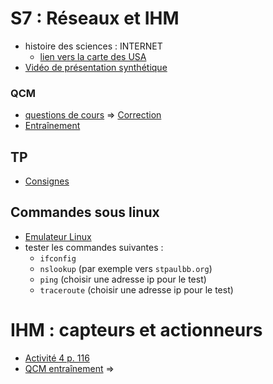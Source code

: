 # S7 : Réseaux et IHM
* histoire des sciences : INTERNET
  * [lien vers la carte des USA](https://www.cahier-nsi.fr/livecsvmap3/)
* [Vidéo de présentation synthétique](https://www.youtube.com/watch?v=U6Uqf5xsaSI)
### QCM
* [questions de cours](https://genumsi.inria.fr/qcm.php?h=3c341c2702a41e89314fa023123e6686) => [Correction](https://genumsi.inria.fr/qcm-corrige.php?cle=MTgyMDsxODIxOzE4MjI7MTgyNTsxODMyOzE4MzE7MTgzMDsxODI5)
* [Entraînement](https://genumsi.inria.fr/qcm.php?h=42c51d98596a9e7cebd43bb55e731a60)
## TP
* [Consignes](https://github.com/thfruchart/1nsi/blob/main/S7/NSI_Reseaux_Filius.pdf)
## Commandes sous linux
* [Emulateur Linux](https://bellard.org/jslinux/vm.html?url=https://bellard.org/jslinux/buildroot-x86.cfg)
* tester les commandes suivantes : 
  * `ifconfig`
  * `nslookup` (par exemple vers `stpaulbb.org`)
  * `ping` (choisir une adresse ip pour le test)
  * `traceroute` (choisir une adresse ip pour le test)

# IHM : capteurs et actionneurs
* [Activité 4 p. 116](https://www.cahier-nsi.fr/IHM/)
* [QCM entraînement](https://genumsi.inria.fr/qcm.php?h=d0109ac22daa5d746e4d3a6be62eb0c5) => [](https://genumsi.inria.fr/qcm-corrige.php?cle=NjQ2OzY4Njs4MTU7ODU1Ozk4MzsxMDY3OzExMTA=) 
